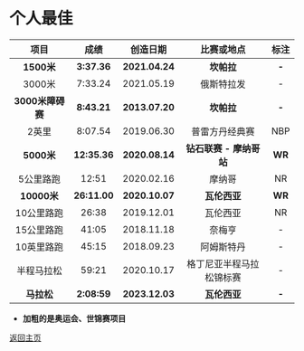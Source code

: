 # 个人最佳

|       项目       |     成绩     |    创造日期    |        比赛或地点        |  标注  |
| :--------------: | :----------: | :------------: | :----------------------: | :----: |
|    **1500米**    | **3:37.36**  | **2021.04.24** |        **坎帕拉**        | **-**  |
|      3000米      |   7:33.24    |   2021.05.19   |        俄斯特拉发        |   -    |
| **3000米障碍赛** | **8:43.21**  | **2013.07.20** |        **坎帕拉**        | **-**  |
|      2英里       |   8:07.54    |   2019.06.30   |      普雷方丹经典赛      |  NBP   |
|    **5000米**    | **12:35.36** | **2020.08.14** | **钻石联赛 - 摩纳哥站**  | **WR** |
|    5公里路跑     |    12:51     |   2020.02.16   |          摩纳哥          |   NR   |
|   **10000米**    | **26:11.00** | **2020.10.07** |       **瓦伦西亚**       | **WR** |
|    10公里路跑    |    26:38     |   2019.12.01   |         瓦伦西亚         |   NR   |
|    15公里路跑    |    41:05     |   2018.11.18   |          奈梅亨          |   -    |
|    10英里路跑    |    45:15     |   2018.09.23   |        阿姆斯特丹        |   -    |
|    半程马拉松    |    59:21     |   2020.10.17   | 格丁尼亚半程马拉松锦标赛 |   -    |
|    **马拉松**    | **2:08:59**  | **2023.12.03** |       **瓦伦西亚**       | **-**  |

- <b>加粗的是奥运会、世锦赛项目</b>

[返回主页](./Profile.md)